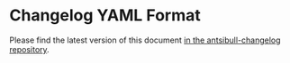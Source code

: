 Changelog YAML Format
=====================

Please find the latest version of this document [in the antsibull-changelog repository](https://github.com/ansible-community/antsibull-changelog/blob/main/docs/changelog.yaml-format.md#changelog-yaml-format).
